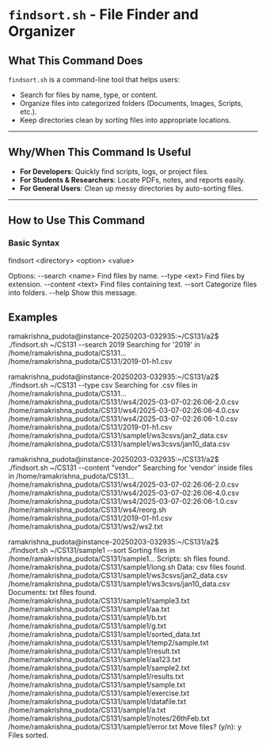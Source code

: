 # `findsort.sh` - File Finder and Organizer

## **What This Command Does**  
`findsort.sh` is a command-line tool that helps users:  
- Search for files by name, type, or content.  
- Organize files into categorized folders (Documents, Images, Scripts, etc.).  
- Keep directories clean by sorting files into appropriate locations.  

---

## **Why/When This Command Is Useful**  
- **For Developers**: Quickly find scripts, logs, or project files.  
- **For Students & Researchers**: Locate PDFs, notes, and reports easily.  
- **For General Users**: Clean up messy directories by auto-sorting files.  

---

## **How to Use This Command**  

### **Basic Syntax**  
findsort \<directory> \<option> \<value>

Options:
  --search \<name>    Find files by name.
  --type \<ext>       Find files by extension.
  --content \<text>   Find files containing text.
  --sort             Categorize files into folders.
  --help             Show this message.

## **Examples** 

ramakrishna\_pudota@instance-20250203-032935:~/CS131/a2$ ./findsort.sh ~/CS131 --search 2019
Searching for '2019' in /home/ramakrishna\_pudota/CS131...
/home/ramakrishna\_pudota/CS131/2019-01-h1.csv


ramakrishna\_pudota@instance-20250203-032935:~/CS131/a2$ ./findsort.sh ~/CS131 --type csv
Searching for .csv files in /home/ramakrishna\_pudota/CS131...
/home/ramakrishna\_pudota/CS131/ws4/2025-03-07-02:26:06-2.0.csv
/home/ramakrishna\_pudota/CS131/ws4/2025-03-07-02:26:06-4.0.csv
/home/ramakrishna\_pudota/CS131/ws4/2025-03-07-02:26:06-1.0.csv
/home/ramakrishna\_pudota/CS131/2019-01-h1.csv
/home/ramakrishna\_pudota/CS131/sample1/ws3csvs/jan2\_data.csv
/home/ramakrishna\_pudota/CS131/sample1/ws3csvs/jan10\_data.csv


ramakrishna\_pudota@instance-20250203-032935:~/CS131/a2$ ./findsort.sh ~/CS131 --content "vendor"
Searching for 'vendor' inside files in /home/ramakrishna\_pudota/CS131...
/home/ramakrishna\_pudota/CS131/ws4/2025-03-07-02:26:06-2.0.csv
/home/ramakrishna\_pudota/CS131/ws4/2025-03-07-02:26:06-4.0.csv
/home/ramakrishna\_pudota/CS131/ws4/2025-03-07-02:26:06-1.0.csv
/home/ramakrishna\_pudota/CS131/ws4/reorg.sh
/home/ramakrishna\_pudota/CS131/2019-01-h1.csv
/home/ramakrishna\_pudota/CS131/ws2/ws2.txt


ramakrishna\_pudota@instance-20250203-032935:~/CS131/a2$ ./findsort.sh ~/CS131/sample1 --sort
Sorting files in /home/ramakrishna\_pudota/CS131/sample1...
Scripts: sh files found.
/home/ramakrishna\_pudota/CS131/sample1/long.sh
Data: csv files found.
/home/ramakrishna\_pudota/CS131/sample1/ws3csvs/jan2\_data.csv
/home/ramakrishna\_pudota/CS131/sample1/ws3csvs/jan10\_data.csv
Documents: txt files found.
/home/ramakrishna\_pudota/CS131/sample1/sample3.txt
/home/ramakrishna\_pudota/CS131/sample1/aa.txt
/home/ramakrishna\_pudota/CS131/sample1/b.txt
/home/ramakrishna\_pudota/CS131/sample1/g.txt
/home/ramakrishna\_pudota/CS131/sample1/sorted\_data.txt
/home/ramakrishna\_pudota/CS131/sample1/temp2/sample.txt
/home/ramakrishna\_pudota/CS131/sample1/result.txt
/home/ramakrishna\_pudota/CS131/sample1/aa123.txt
/home/ramakrishna\_pudota/CS131/sample1/sample2.txt
/home/ramakrishna\_pudota/CS131/sample1/results.txt
/home/ramakrishna\_pudota/CS131/sample1/sample.txt
/home/ramakrishna\_pudota/CS131/sample1/exercise.txt
/home/ramakrishna\_pudota/CS131/sample1/datafile.txt
/home/ramakrishna\_pudota/CS131/sample1/a.txt
/home/ramakrishna\_pudota/CS131/sample1/notes/26thFeb.txt
/home/ramakrishna\_pudota/CS131/sample1/error.txt
Move files? (y/n): y
Files sorted.
